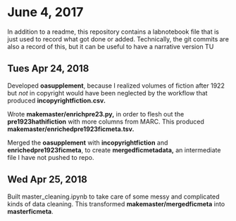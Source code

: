 June 4, 2017
============

In addition to a readme, this repository contains a labnotebook file that is just used to record what got done or added. Technically, the git commits are also a record of this, but it can be useful to have a narrative version TU

Tues Apr 24, 2018
-----------

Developed **oasupplement**, because I realized volumes of fiction after 1922 but *not* in copyright would have been neglected by the workflow that produced **incopyrightfiction.csv.**

Wrote **makemaster/enrichpre23.py,** in order to flesh out the **pre1923hathifiction** with more columns from MARC. This produced **makemaster/enrichedpre1923ficmeta.tsv.**

Merged the **oasupplement** with **incopyrightfiction** and **enrichedpre1923ficmeta**, to create **mergedficmetadata,** an intermediate file I have not pushed to repo.

Wed Apr 25, 2018
----------

Built master_cleaning.ipynb to take care of some messy and complicated kinds of data cleaning. This transformed **makemaster/mergedficmeta** into **masterficmeta**.



